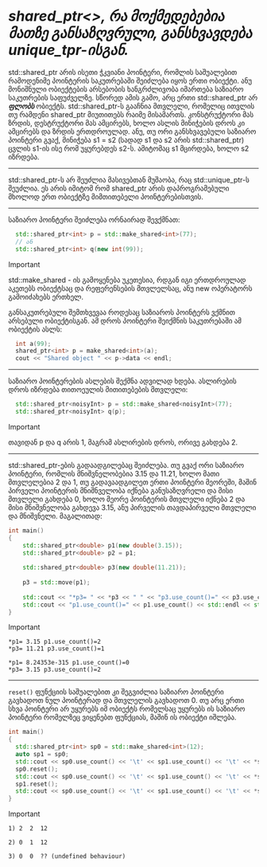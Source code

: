 # _**shared_ptr<>, რა მოქმედებებია მათზე განსაზღვრული, განსხვავდება unique_tpr-ისგან.**_

std::shared_ptr არის ისეთი ჭკვიანი პოინტერი, რომლის საშუალებით რამოდენიმე პოინტერის საკუთრებაში შეიძლება იყოს ერთი ობიექტი. ანუ მონიშნული ობიექტების არსებობის ხანგრძლივობა იმართება საზიარო საკუთრების საფუძველზე. სწორედ ამის გამო, არც ერთი std::shared_ptr არ **_ფლობს_** ობიექტს.
std::shared_ptr-ს გააჩნია მთვლელი, რომელიც ითვლის თუ რამდენი shared_ptr მიუთითებს რაიმე მისამართს. კონსტრუქტორი მას ზრდის, დესტრუქტორი მას ამცირებს, ხოლო ასლის მინიჭების დროს კი ამცირებს და ზრდის ერთდროულად. ანუ, თუ ორი განსხვავებული საზიარო პოინტერი გვაქ, მინიჭება s1 = s2 (სადად s1 და s2 არის std::shared_ptr) ცვლის s1-ის ისე რომ უყურებდეს s2-ს. ამიტომაც s1 მცირდება, ხოლო s2 იზრდება.
___
std::shared_ptr-ს არ შეუძლია მასივებთან მუშაობა, რაც std::unique_ptr-ს შეუძლია. ეს არის იმიტომ რომ shared_ptr არის დაპროგრამებული მხოლოდ ერთ ობიექტზე მიმთითებელი პოინტერებისთვის.
___
საზიარო პოინტერი შეიძლება ორნაირად შევქმნათ:
```cpp
  std::shared_ptr<int> p = std::make_shared<int>(77);
  // ან
  std::shared_ptr<int> q(new int(99));
```
> [!IMPORTANT]
> std::make_shared - ის გამოყენება უკეთესია, რდგან იგი ერთდროულად აკეთებს ობიექტსაც და რეფერენსების მთვლელსაც, ანუ new ოპერატორს გამოიძახებს ერთხელ.

განსაკუთრებული შემთხვევაა როდესაც საზიაროს პოინტერს ვქმნით არსებული ობიექტისგან. ამ დროს პოინტერი შეიქმნის საკუთრებაში ამ ობიექტის
ასლს:
```cpp
  int a(99);
  shared_ptr<int> p = make_shared<int>(a);
  cout << "Shared object " << p->data << endl;
```
___
საზიარო პოინტერების ასლების შექმნა ადვილად ხდება. ასლირების დროს იზრდება თითოეულის მითითებების მთვლელი:
```cpp
  std::shared_ptr<noisyInt> p = std::make_shared<noisyInt>(77);
  std::shared_ptr<noisyInt> q(p);
```
> [!IMPORTANT]
> თავიდან p და q არის 1, მაგრამ ასლირების დროს, ორივე გახდება 2.
___
std::shared_ptr-ების გადაადგილებაც შეიძლება. თუ გვაქ ორი საზიარო პოინტერი, რომლის მნიშვნელობებია 3.15 და 11.21, ხოლო მათი მთვლელებია 2 და 1, თუ გადავაადგილეთ ერთი პოინტერი მეორეში, მაშინ პირველი პოინტერის მნიშნველობა იქნება განუსაზღვრელი და მისი მთვლელი გახდება 0, ხოლო მეორე პოინტერის მთვლელი იქნება 2 და მისი მნიშვნელობა გახდევა 3.15, ანუ პირველის თავდაპირველი მთვლელი და მნიშვნელი. მაგალითად:
```cpp
int main()
{
    std::shared_ptr<double> p1(new double(3.15));
    std::shared_ptr<double> p2 = p1;
    
    std::shared_ptr<double> p3(new double(11.21));
    
    p3 = std::move(p1);
    
    std::cout << "*p3= " << *p3 << " " << "p3.use_count()=" << p3.use_count() << std::endl;
    std::cout << "p1.use_count()=" << p1.use_count() << std::endl << std::endl;
}
```
> [!IMPORTANT]
> ```
> *p1= 3.15 p1.use_count()=2
> *p3= 11.21 p3.use_count()=1
> 
> *p1= 8.24353e-315 p1.use_count()=0
> *p3= 3.15 p3.use_count()=2
> ```
___
```reset()``` ფუნქციის საშუალებით კი შეგვიძლია საზიარო პოინტერი გავხადოთ ნულ პოინტერად და მთვლელის გავხადოთ 0. თუ არც ერთი სხვა პოინტერი არ უყურებს იმ ობიექტს რომელსაც უყურებს ის საზიარო პოინტერი რომელზეც ვიყენებთ ფუნქციას, მაშინ ის ობიექტი იშლება.
```cpp
int main()
{
  std::shared_ptr<int> sp0 = std::make_shared<int>(12);
  auto sp1 = sp0;
  std::cout << sp0.use_count() << '\t' << sp1.use_count() << '\t' << *sp1 << '\n'; // 2  2  12 
  sp0.reset();
  std::cout << sp0.use_count() << '\t' << sp1.use_count() << '\t' << *sp1 << '\n'; // 0  1  12
  sp1.reset();
  std::cout << sp0.use_count() << '\t' << sp1.use_count() << '\t' << *sp1 << '\n'; // 2  2  ??
}
```
> [!IMPORTANT]
> ```
> 1) 2  2  12 
> 
> 2) 0  1  12 
> 
> 3) 0  0  ?? (undefined behaviour) 
> ```
